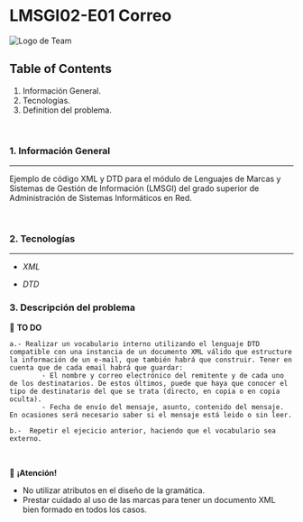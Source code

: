 # LMSGI02-E01 Correo

![Logo de Team](https://github.com/ana-polo/LMSGI02-E01/blob/main/LMSGI.gif "Team logo")

## Table of Contents

1. Información General.
2. Tecnologias.
3. Definition del problema.

&nbsp;

### 1. Información General

***

Ejemplo de código XML y DTD para el módulo de Lenguajes de Marcas y Sistemas de Gestión de Información (LMSGI) del grado superior de Administración de Sistemas Informáticos en Red.

&nbsp;

### 2. Tecnologías

***

- *XML*

- *DTD*
&nbsp;

### 3. Descripción del problema

📝 **TO DO**

    a.- Realizar un vocabulario interno utilizando el lenguaje DTD compatible con una instancia de un documento XML válido que estructure la información de un e-mail, que también habrá que construir. Tener en cuenta que de cada email habrá que guardar:
            - El nombre y correo electrónico del remitente y de cada uno de los destinatarios. De estos últimos, puede que haya que conocer el tipo de destinatario del que se trata (directo, en copia o en copia oculta).   
            - Fecha de envío del mensaje, asunto, contenido del mensaje. En ocasiones será necesario saber si el mensaje está leido o sin leer.
        
    b.-  Repetir el ejecicio anterior, haciendo que el vocabulario sea externo.
 
&nbsp;

👀 **¡Atención!**

- No utilizar atributos en el diseño de la gramática.
- Prestar cuidado al uso de las marcas para tener un documento XML bien formado en todos los casos.

&nbsp;
